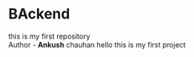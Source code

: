 # BAckend
this is my first repository
<br>
Author - <strong>Ankush</strong> chauhan
hello this is my first project
